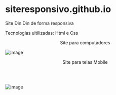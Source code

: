 # siteresponsivo.github.io

<p>Site Din Din de forma responsiva</P>

<p>Tecnologias ultilizadas: Html e Css</P>

<p align="center">Site para computadores</p>

![image](https://user-images.githubusercontent.com/114321505/230691608-ebfbee13-86f2-4d92-a62a-37f3274e9711.png)

<p align="center">Site para telas Mobile</p>
<br></br>

![image](https://user-images.githubusercontent.com/114321505/230691749-d9239e50-572f-49b9-9411-bcdf4ce4a0eb.png)

